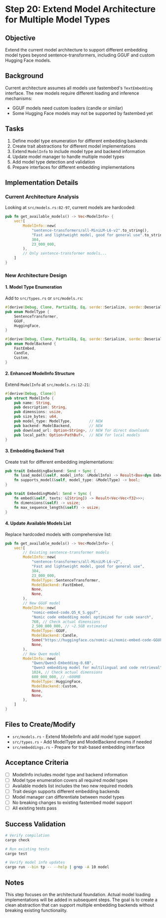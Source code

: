 # Step 20: Extend Model Architecture for Multiple Model Types

## Objective
Extend the current model architecture to support different embedding model types beyond sentence-transformers, including GGUF and custom Hugging Face models.

## Background
Current architecture assumes all models use fastembed's `TextEmbedding` interface. The new models require different loading and inference mechanisms:
- GGUF models need custom loaders (candle or similar)
- Some Hugging Face models may not be supported by fastembed yet

## Tasks
1. Define model type enumeration for different embedding backends
2. Create trait abstractions for different model implementations
3. Extend `ModelInfo` to include model type and backend information
4. Update model manager to handle multiple model types
5. Add model type detection and validation
6. Prepare interfaces for different embedding implementations

## Implementation Details

### Current Architecture Analysis
Looking at `src/models.rs:82-97`, current models are hardcoded:
```rust
pub fn get_available_models() -> Vec<ModelInfo> {
    vec![
        ModelInfo::new(
            "sentence-transformers/all-MiniLM-L6-v2".to_string(),
            "Fast and lightweight model, good for general use".to_string(),
            384,
            23_000_000,
        ),
        // Only sentence-transformer models...
    ]
}
```

### New Architecture Design

#### 1. Model Type Enumeration
Add to `src/types.rs` or `src/models.rs`:
```rust
#[derive(Debug, Clone, PartialEq, Eq, serde::Serialize, serde::Deserialize)]
pub enum ModelType {
    SentenceTransformer,
    GGUF,
    HuggingFace,
}

#[derive(Debug, Clone, PartialEq, Eq, serde::Serialize, serde::Deserialize)]
pub enum ModelBackend {
    FastEmbed,
    Candle,
    Custom,
}
```

#### 2. Enhanced ModelInfo Structure
Extend `ModelInfo` at `src/models.rs:12-21`:
```rust
#[derive(Debug, Clone)]
pub struct ModelInfo {
    pub name: String,
    pub description: String,
    pub dimensions: usize,
    pub size_bytes: u64,
    pub model_type: ModelType,        // NEW
    pub backend: ModelBackend,        // NEW
    pub download_url: Option<String>, // NEW for direct downloads
    pub local_path: Option<PathBuf>,  // NEW for local models
}
```

#### 3. Embedding Backend Trait
Create trait for different embedding implementations:
```rust
pub trait EmbeddingBackend: Send + Sync {
    fn load_model(&self, model_info: &ModelInfo) -> Result<Box<dyn EmbeddingModel>>;
    fn supports_model(&self, model_type: &ModelType) -> bool;
}

pub trait EmbeddingModel: Send + Sync {
    fn embed(&self, texts: &[String]) -> Result<Vec<Vec<f32>>>;
    fn dimensions(&self) -> usize;
    fn max_sequence_length(&self) -> usize;
}
```

#### 4. Update Available Models List
Replace hardcoded models with comprehensive list:
```rust
pub fn get_available_models() -> Vec<ModelInfo> {
    vec![
        // Existing sentence-transformer models
        ModelInfo::new(
            "sentence-transformers/all-MiniLM-L6-v2",
            "Fast and lightweight model, good for general use",
            384,
            23_000_000,
            ModelType::SentenceTransformer,
            ModelBackend::FastEmbed,
            None,
            None,
        ),
        // New GGUF model
        ModelInfo::new(
            "nomic-embed-code.Q5_K_S.gguf",
            "Nomic code embedding model optimized for code search",
            768, // Check actual dimensions
            2_500_000_000, // ~2.5GB estimated
            ModelType::GGUF,
            ModelBackend::Candle,
            Some("https://huggingface.co/nomic-ai/nomic-embed-code-GGUF/resolve/main/nomic-embed-code.Q5_K_S.gguf".to_string()),
            None,
        ),
        // New Qwen model
        ModelInfo::new(
            "Qwen/Qwen3-Embedding-0.6B",
            "Qwen3 embedding model for multilingual and code retrieval",
            1024, // Check actual dimensions
            600_000_000, // ~600MB
            ModelType::HuggingFace,
            ModelBackend::Custom,
            None,
            None,
        ),
    ]
}
```

## Files to Create/Modify
- `src/models.rs` - Extend ModelInfo and add model type support
- `src/types.rs` - Add ModelType and ModelBackend enums if needed
- `src/embeddings.rs` - Prepare for trait-based embedding interface

## Acceptance Criteria
- [ ] ModelInfo includes model type and backend information
- [ ] Model type enumeration covers all required model types
- [ ] Available models list includes the two new required models
- [ ] Trait design supports different embedding backends
- [ ] Model manager can differentiate between model types
- [ ] No breaking changes to existing fastembed model support
- [ ] All existing tests pass

## Success Validation
```bash
# Verify compilation
cargo check

# Run existing tests
cargo test

# Verify model info updates
cargo run --bin tp -- --help | grep -A 10 model
```

## Notes
This step focuses on the architectural foundation. Actual model loading implementations will be added in subsequent steps. The goal is to create a clean abstraction that can support multiple embedding backends without breaking existing functionality.